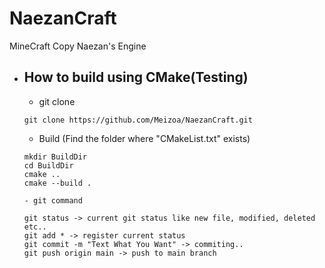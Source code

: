 # NaezanCraft
MineCraft Copy Naezan's Engine

- How to build using CMake(Testing)
  - 
    - git clone
  ```shell
  git clone https://github.com/Meizoa/NaezanCraft.git
  ```

    - Build (Find the folder where "CMakeList.txt" exists)
  ```shell
  mkdir BuildDir
  cd BuildDir
  cmake ..
  cmake --build .
  ```

      - git command
  ```shell
  git status -> current git status like new file, modified, deleted etc..
  git add * -> register current status
  git commit -m "Text What You Want" -> commiting..
  git push origin main -> push to main branch
  ```